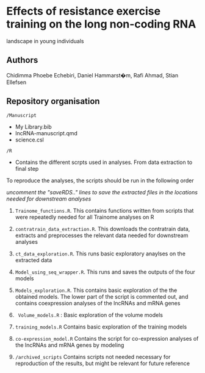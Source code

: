 # Effects of resistance exercise training on the long non-coding RNA
landscape in young individuals

## Authors

Chidimma Phoebe Echebiri, Daniel Hammarst�m, Rafi Ahmad, Stian Ellefsen

## Repository organisation

`/Manuscript`

- My Library.bib
- lncRNA-manuscript.qmd
- science.csl

`/R`

- Contains the different scrpts used in analyses. From data extraction to final step

To reproduce the analyses, the scripts should be run in the following order

 *uncomment the "saveRDS.." lines to save the extracted files in the locations needed for downstream analyses*
1. `Trainome_functions.R`. This contains functions written from scripts that were repeatedly needed for all Trainome analyses on R

2. `contratrain_data_extraction.R`. This downloads the contratrain data, extracts and preprocesses the relevant data needed for downstream analyses

3. `ct_data_exploration.R`. This runs basic exploratory anaylses on the extracted data

4. `Model_using_seq_wrapper.R`. This runs and saves the outputs of the four models

5. `Models_exploration.R`. This contains basic exploration of the the obtained models. The lower part of the script is commented out, and contains coexpression analyses of the lncRNAs and mRNA genes

6. ` Volume_models.R` : Basic exploration of the volume models

7. `training_models.R` Contains basic exploration of the training models

8. `co-expression_model.R` Contains the script for co-expression analyses of the lncRNAs and mRNA genes by modeling


9. `/archived_scripts` Contains scripts not needed necessary for reproduction of the results, but might be relevant for future reference